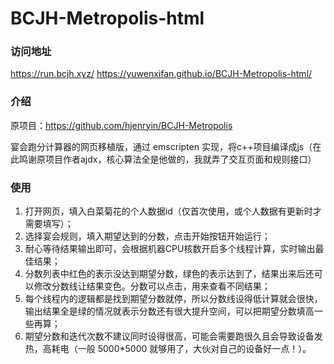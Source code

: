 # BCJH-Metropolis-html
### 访问地址
https://run.bcjh.xyz/
https://yuwenxifan.github.io/BCJH-Metropolis-html/

### 介绍
原项目：https://github.com/hjenryin/BCJH-Metropolis

宴会跑分计算器的网页移植版，通过 emscripten 实现，将c++项目编译成js（在此鸣谢原项目作者ajdx，核心算法全是他做的，我就弄了交互页面和规则接口）


### 使用
1. 打开网页，填入白菜菊花的个人数据id（仅首次使用，或个人数据有更新时才需要填写）；
2. 选择宴会规则，填入期望达到的分数，点击开始按钮开始运行；
3. 耐心等待结果输出即可，会根据机器CPU核数开启多个线程计算，实时输出最佳结果；
5. 分数列表中红色的表示没达到期望分数，绿色的表示达到了，结果出来后还可以修改分数线让结果变色。分数可以点击，用来查看不同结果；
6. 每个线程内的逻辑都是找到期望分数就停，所以分数线设得低计算就会很快，输出结果全是绿的情况就表示分数还有很大提升空间，可以把期望分数填高一些再算；
7. 期望分数和迭代次数不建议同时设得很高，可能会需要跑很久且会导致设备发热，高耗电（一般 5000*5000 就够用了，大伙对自己的设备好一点！）。
